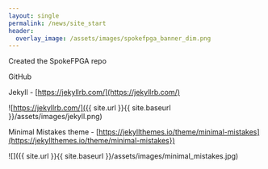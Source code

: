 ```yaml
---
layout: single
permalink: /news/site_start
header:
  overlay_image: /assets/images/spokefpga_banner_dim.png
---
```


Created the SpokeFPGA repo

GitHub

Jekyll - [https://jekyllrb.com/](https://jekyllrb.com/)

![https://jekyllrb.com/]({{ site.url }}{{ site.baseurl }}/assets/images/jekyll.png)

Minimal Mistakes theme - [https://jekyllthemes.io/theme/minimal-mistakes](https://jekyllthemes.io/theme/minimal-mistakes})

![]({{ site.url }}{{ site.baseurl }}/assets/images/minimal_mistakes.jpg)
